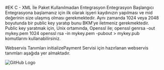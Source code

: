 #EK C - XML İle Paket Kullanılmadan Entegrasyon
Entegrasyon Başlangıcı<br>
Entegrasyona başlamanız için ilk olarak işyeri kaydınızın yapılması ve mid değerinin size
ulaşmış olması gerekmektedir.
Aynı zamanda 1024 veya 2048 boyutunda bir public key yaratıp bunu BKM’ye iletmeniz
gerekmektedir.
Public key yaratmak için, Unix ortamında, Openssl ile;
openssl genrsa -out mykey.pem 1024
openssl rsa -in mykey.pem -pubout > mykey.pub
komutlarını kullanabilirsiniz.

Webservis Tanımları
initializePayment Servisi için hazırlanan webservis tanımları aşağıda yer almaktadır.

![GitHub Logo](https://cloud.githubusercontent.com/assets/10204757/5504655/146c6c74-8790-11e4-964e-4002e2abc3e0.png)



